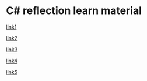 # C# reflection learn material


[link1][link1]


[link2][link2]


[link3][link3]


[link4][link4]


[link5][link5]

[link1]:<https://stackify.com/what-is-c-reflection/>
[link2]:<https://www.dotnetperls.com/reflection/>
[link3]:<https://www.tutorialspoint.com/csharp/csharp_reflection.htm/>
[link4]:<https://stackoverflow.com/questions/3101577/what-is-reflection-in-c-what-are-the-benefit-how-to-use-it-to-get-benifit/>
[link5]:<https://dzone.com/articles/how-c-reflection-works-with-code-examples/>

